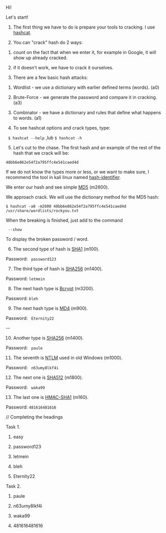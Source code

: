 Hi!

Let's start!

1. The first thing we have to do is prepare your tools to cracking. I use [hashcat](https://hashcat.net/hashcat/).

2. You can "crack" hash do 2 ways:

1) count on the fact that when we enter it, for example in Google, it will show up already cracked.

2) if it doesn't work, we have to crack it ourselves.

3. There are a few basic hash attacks:

1) Wordlist - we use a dictionary with earlier defined terms (words). (a0)

2) Brute-Force - we generate the password and compare it in cracking. (a3)

3) Combinator - we have a dictionary and rules that define what happens to words. (a1)

4. To see hashcat options and crack types, type:

``` $ hashcat --help``` ,lub ``` $ hashcat -h ```

5. Let's cut to the chase. The first hash and an example of the rest of the hash that we crack will be:

``` 48bb6e862e54f2a795ffc4e541caed4d ```

If we do not know the types more or less, or we want to make sure, I recommend the tool
in kali linux named [hash-identifier](https://tools.kali.org/password-attacks/hash-identifier).

We enter our hash and see simple [MD5](https://en.wikipedia.org/wiki/MD5) (m2600).

We approach crack. We will use the dictionary method for the MD5 hash:

```$ hashcat -a0 -m2600 48bb6e862e54f2a795ffc4e541caed4d /usr/share/wordlists/rockyou.txt```

When the breaking is finished, just add to the command

``` --show```

To display the broken password / word.

6. The second type of hash is [SHA1](https://en.wikipedia.org/wiki/SHA-1) (m100).

Password: ``` password123```

7. The third type of hash is [SHA256](https://en.wikipedia.org/wiki/SHA-2) (m1400).

Password: ```letmein```

8. The next hash type is [Bcrypt](https://en.wikipedia.org/wiki/Bcrypt) (m3200).

Password: ```bleh```

9. The next hash type is [MD4](https://en.wikipedia.org/wiki/MD4) (m900).

Password: ``` Eternity22```

--

10. Another type is [SHA256](https://www.movable-type.co.uk/scripts/sha256.html) (m1400).

Password: ``` paule```

11. The seventh is [NTLM](https://en.wikipedia.org/wiki/NT_LAN_Manager) used in old Windows (m1000).

Password: ``` n63umy8lkf4i```

12. The next one is [SHA512](https://medium.com/@zaid960928/cryptography-explaining-sha-512-ad896365a0c1) (m1800).

Password: ``` waka99```

13. The last one is [HMAC-SHA1](https://en.wikipedia.org/wiki/HMAC) (m160).

Password: ``` 481616481616 ```


// Completing the headings

Task 1.

1) easy

2) password123

3) letmein

4) bleh

5) Eternity22

Task 2.

1) paule

2) n63umy8lkf4i

3) waka99

4) 481616481616
